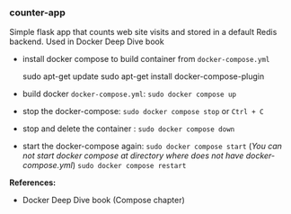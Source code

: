 ### counter-app

Simple flask app that counts web site visits and stored in a default Redis backend. Used in Docker Deep Dive book

- install docker compose to build container from `docker-compose.yml`

	sudo apt-get update
	sudo apt-get install docker-compose-plugin

- build docker `docker-compose.yml`: `sudo docker compose up`
- stop the docker-compose: `sudo docker compose stop` or `Ctrl + C`
- stop and delete the container : `sudo docker compose down`
- start the docker-compose again: `sudo docker compose start` (*You can not start docker compose at directory where does not have docker-compose.yml*) `sudo docker compose restart`

**References:**
- Docker Deep Dive book (Compose chapter)
